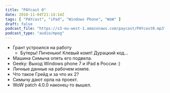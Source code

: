```yaml
---
title: "PAYcast 0"
date: 2010-11-04T21:14:14Z
tags: [ "PAYcast", "iPad", "Windows Phone", "WoW" ]
draft: false
podcast_file: "https://s3-eu-west-1.amazonaws.com/paycast/PAYcast0.mp3"
podcast_type: "audio/mpeg"
---
```

<ul>
<li>Грант устроился на работу
<ul>
<li>Бутеры! Пиченьки! Клевый комп! Дурацкий код&#8230;</li>
</ul>
</li>
<li>Машина Симыча опять его подвела.</li>
<li>Geeky: Выход Windows phone 7 и iPad в России :)</li>
<li>Личные данные на рабочем компе.</li>
<li>Что такое Грейд и за что их 2?</li>
<li>Симычу дают орла на проект.</li>
<li>WoW patch 4.0.0 наконец-то вышел.</li>
</ul>

     